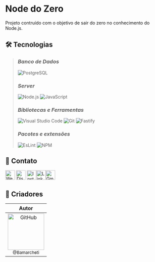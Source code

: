 # **Node do Zero**

Projeto contruído com o objetivo de sair do zero no conhecimento do Node.js.

<!-- **[🔗 Clique aqui para acessar]()** -->

## **🛠 Tecnologias**

> ### _Banco de Dados_
>
> ![PostgreSQL](https://img.shields.io/badge/PostgreSQL-316192?style=for-the-badge&logo=postgresql&logoColor=white)
>
> ### _Server_
>
> ![Node.js](https://img.shields.io/badge/Node.js-339933?style=for-the-badge&logo=nodedotjs&logoColor=white) ![JavaScript](https://img.shields.io/badge/JavaScript-323330?style=for-the-badge&logo=javascript&logoColor=F7DF1E)
>
> ### _Bibliotecas e Ferramentas_
>
> ![Visual Studio Code](https://img.shields.io/badge/VSCode-0078D4?style=for-the-badge&logo=visual%20studio%20code&logoColor=white)
> ![Git](https://img.shields.io/badge/GIT-E44C30?style=for-the-badge&logo=git&logoColor=white)
> ![Fastify](https://img.shields.io/badge/fastify-202020?style=for-the-badge&logo=fastify&logoColor=white)
>
> ### _Pacotes e extensões_
>
> ![EsLint](https://img.shields.io/badge/eslint-3A33D1?style=for-the-badge&logo=eslint&logoColor=white)
> ![NPM](https://img.shields.io/badge/npm-CB3837?style=for-the-badge&logo=npm&logoColor=white)

## **💛 Contato**

[<img src='https://img.shields.io/badge/website-000000?style=for-the-badge&logo=About&logoColor=white' alt='Website' height='30'>](https://my-resume-bamarcheti.vercel.app/) [<img src='https://img.shields.io/badge/Discord-5865F2?style=for-the-badge&logo=discord&logoColor=white' alt='Discord' height='30'>](https://discord.com/channels/@ba_marcheti#3824) [<img src='https://img.shields.io/badge/Instagram-E4405F?style=for-the-badge&logo=instagram&logoColor=white' alt='Instagram' height='30'>](https://www.instagram.com/ba_marcheti)[<img src='https://img.shields.io/badge/LinkedIn-0077B5?style=for-the-badge&logo=linkedin&logoColor=white' alt='Linkedin' height='30'>](https://www.linkedin.com/in/barbara-marcheti-fiorin/)[<img src='https://img.shields.io/badge/Gmail-D14836?style=for-the-badge&logo=gmail&logoColor=white' alt='Gmail' height='30'>](bmarchetifiorin@gmail.com) 

## **🚀 Criadores**

| Autor |
| :--------------------------------------------------------------------------------------------------------------------------------------:
| [<img src="https://github.com/bamarcheti.png?size=115" width=115 alt="GitHub"><br><sub>@Bamarcheti</sub>](https://github.com/Bamarcheti) |
